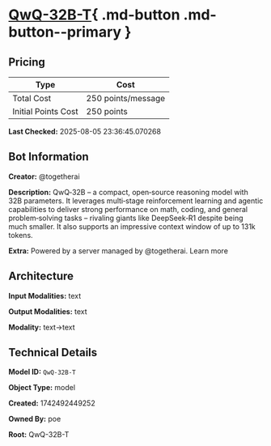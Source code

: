# [QwQ-32B-T](https://poe.com/QwQ-32B-T){ .md-button .md-button--primary }

## Pricing

| Type | Cost |
|------|------|
| Total Cost | 250 points/message |
| Initial Points Cost | 250 points |

**Last Checked:** 2025-08-05 23:36:45.070268


## Bot Information

**Creator:** @togetherai

**Description:** QwQ‑32B – a compact, open‑source reasoning model with 32B parameters. It leverages multi‑stage reinforcement learning and agentic capabilities to deliver strong performance on math, coding, and general problem‑solving tasks – rivaling giants like DeepSeek‑R1 despite being much smaller. It also supports an impressive context window of up to 131k tokens.

**Extra:** Powered by a server managed by @togetherai. Learn more


## Architecture

**Input Modalities:** text

**Output Modalities:** text

**Modality:** text->text


## Technical Details

**Model ID:** `QwQ-32B-T`

**Object Type:** model

**Created:** 1742492449252

**Owned By:** poe

**Root:** QwQ-32B-T
